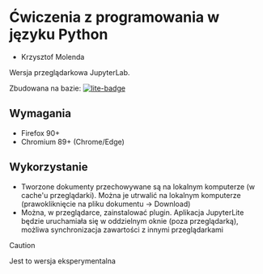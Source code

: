 # Ćwiczenia z programowania w języku Python

* Krzysztof Molenda

Wersja przeglądarkowa JupyterLab. 

Zbudowana na bazie: [![lite-badge](https://jupyterlite.rtfd.io/en/latest/_static/badge.svg)](https://jupyterlite.github.io/demo)

## Wymagania

- Firefox 90+
- Chromium 89+ (Chrome/Edge)

## Wykorzystanie

* Tworzone dokumenty przechowywane są na lokalnym komputerze (w cache'u przeglądarki). Można je utrwalić na lokalnym komputerze (prawokliknięcie na pliku dokumentu -> Download)
* Można, w przeglądarce, zainstalować plugin. Aplikacja JupyterLite będzie uruchamiała się w oddzielnym oknie (poza przeglądarką), możliwa synchronizacja zawartości z innymi przeglądarkami

> [!CAUTION]
> Jest to wersja eksperymentalna
